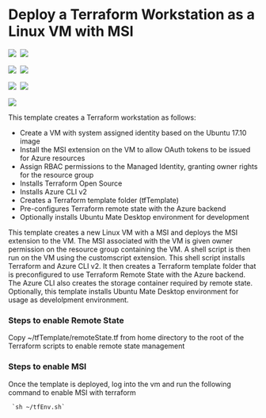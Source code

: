 # Deploy a Terraform Workstation as a Linux VM with MSI

<IMG SRC="https://azbotstorage.blob.core.windows.net/badges/201-vm-msi-linux-terraform/PublicLastTestDate.svg" />&nbsp;
<IMG SRC="https://azbotstorage.blob.core.windows.net/badges/201-vm-msi-linux-terraform/PublicDeployment.svg" />&nbsp;

<IMG SRC="https://azbotstorage.blob.core.windows.net/badges/201-vm-msi-linux-terraform/FairfaxLastTestDate.svg" />&nbsp;
<IMG SRC="https://azbotstorage.blob.core.windows.net/badges/201-vm-msi-linux-terraform/FairfaxDeployment.svg" />&nbsp;

<IMG SRC="https://azbotstorage.blob.core.windows.net/badges/201-vm-msi-linux-terraform/BestPracticeResult.svg" />&nbsp;
<IMG SRC="https://azbotstorage.blob.core.windows.net/badges/201-vm-msi-linux-terraform/CredScanResult.svg" />&nbsp;

<a href="https://portal.azure.com/#create/Microsoft.Template/uri/https%3A%2F%2Fraw.githubusercontent.com%2FAzure%2Fazure-quickstart-templates%2Fmaster%2F201-vm-msi-linux-terraform%2Fazuredeploy.json" target="_blank">
    <img src="http://azuredeploy.net/deploybutton.png"/>
</a>

This template creates a Terraform workstation as follows:

- Create a VM with system assigned identity based on the Ubuntu 17.10 image
- Install the MSI extension on the VM to allow OAuth tokens to be issued for Azure resources
- Assign RBAC permissions to the Managed Identity, granting owner rights for the resource group
- Installs Terraform Open Source
- Installs Azure CLI v2
- Creates a Terraform template folder (tfTemplate)
- Pre-configures Terraform remote state with the Azure backend
- Optionally installs Ubuntu Mate Desktop environment for development

This template creates a new Linux VM with a MSI and deploys the MSI extension to the VM. The MSI associated with the VM is given owner permission on the resource group containing the VM. A shell script is then run on the VM using the customscript extension. This shell script installs Terraform and Azure CLI v2. It then creates a Terraform template folder that is preconfigured to use Terraform Remote State with the Azure backend. The Azure CLI also creates the storage container required by remote state.  Optionally, this template installs Ubuntu Mate Desktop environment for usage as develolpment environment. 


### Steps to enable Remote State
Copy ~/tfTemplate/remoteState.tf from home directory to the root of the Terraform scripts to enable remote state management

### Steps to enable MSI
Once the template is deployed, log into the vm and run the following command to enable MSI with terraform

     `sh ~/tfEnv.sh`


